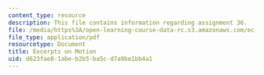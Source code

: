 ```yaml
---
content_type: resource
description: This file contains information regarding assignment 36.
file: /media/https%3A/open-learning-course-data-rc.s3.amazonaws.com/ec-050-recreate-experiments-from-history-inform-the-future-from-the-past-galileo-january-iap-2010/d623fae81abeb2b5ba5cd7a9be1bb4a1_MITEC_050IAP10_assn36.pdf
file_type: application/pdf
resourcetype: Document
title: Excerpts on Motion
uid: d623fae8-1abe-b2b5-ba5c-d7a9be1bb4a1
---
```

